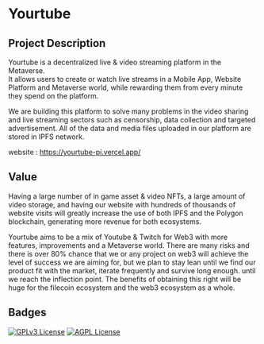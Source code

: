 # Yourtube

## Project Description

Yourtube is a decentralized live & video streaming platform in the Metaverse. <br />
It allows users to create or watch live streams in a Mobile App, Website Platform and Metaverse world, while rewarding them from every minute they spend on the platform.<br />

We are building this platform to solve many problems in the video sharing and live streaming sectors such as censorship, data collection and targeted advertisement. All of the data and media files uploaded in our platform are stored in IPFS network.

website : https://yourtube-pi.vercel.app/

## Value

Having a large number of in game asset & video NFTs, a large amount of video storage, and having our website with hundreds of thousands of website visits will greatly increase the use of both IPFS and the Polygon blockchain, generating more revenue for both ecosystems. <br />

Yourtube aims to be a mix of Youtube & Twitch for Web3 with more features, improvements and a Metaverse world. There are many risks and there is over 80% chance that we or any project on web3 will achieve the level of success we are aiming for, but we plan to stay lean until we find our product fit with the market, iterate frequently and survive long enough. until we reach the inflection point. The benefits of obtaining this right will be huge for the filecoin ecosystem and the web3 ecosystem as a whole.

## Badges

[![GPLv3 License](https://img.shields.io/badge/License-GPL%20v3-yellow.svg)](https://opensource.org/licenses/)
[![AGPL License](https://img.shields.io/badge/license-AGPL-blue.svg)](http://www.gnu.org/licenses/agpl-3.0)
